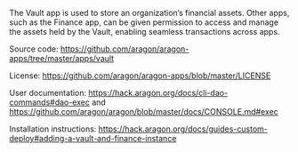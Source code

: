 The Vault app is used to store an organization’s financial assets. Other apps, such as the Finance app, can be given permission to access and manage the assets held by the Vault, enabling seamless transactions across apps.

Source code: https://github.com/aragon/aragon-apps/tree/master/apps/vault

License: https://github.com/aragon/aragon-apps/blob/master/LICENSE

User documentation: https://hack.aragon.org/docs/cli-dao-commands#dao-exec and https://github.com/aragon/aragon/blob/master/docs/CONSOLE.md#exec

Installation instructions: https://hack.aragon.org/docs/guides-custom-deploy#adding-a-vault-and-finance-instance
